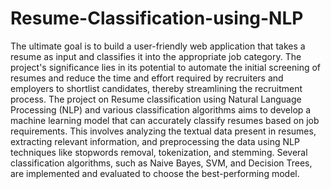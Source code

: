 # Resume-Classification-using-NLP
The ultimate goal is to build a user-friendly web application that takes a resume as input and classifies it into the appropriate job category. The project's significance lies in its potential to automate the initial screening of resumes and reduce the time and effort required by recruiters and employers to shortlist candidates, thereby streamlining the recruitment process.
The project on Resume classification using Natural Language Processing (NLP) and various classification algorithms aims to develop a machine learning model that can accurately classify resumes based on job requirements. This involves analyzing the textual data present in resumes, extracting relevant information, and preprocessing the data using NLP techniques like stopwords removal, tokenization, and stemming. Several classification algorithms, such as Naive Bayes, SVM, and Decision Trees, are implemented and evaluated to choose the best-performing model.
